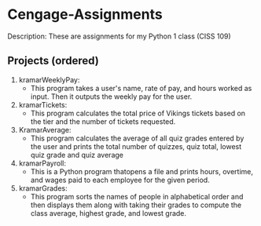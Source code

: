 # Cengage-Assignments
Description: These are assignments for my Python 1 class (CISS 109)
## Projects (ordered)
1. kramarWeeklyPay:
   - This program takes a user's name, rate of pay, and hours worked as input.
Then it outputs the weekly pay for the user.
3. kramarTickets:
   - This program calculates the total price of Vikings tickets based on the tier
and the number of tickets requested. 
5. KramarAverage:
   - This program calculates	the	average	of all quiz grades entered by the user
and	prints the total number	of	quizzes, quiz total, lowest	quiz grade and quiz	
average
6. kramarPayroll:
   - This is a Python program thatopens a file and prints hours,	overtime, and wages	
paid to	each employee for the given	period.
8. kramarGrades:
   - This program sorts the names of people in alphabetical order and then displays them
along with taking their grades to compute the class average, highest grade, and lowest grade.
